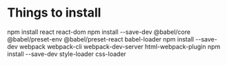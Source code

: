 # Things to install

npm install react react-dom
npm install --save-dev @babel/core @babel/preset-env @babel/preset-react babel-loader
npm install --save-dev webpack webpack-cli webpack-dev-server html-webpack-plugin
npm install --save-dev style-loader css-loader